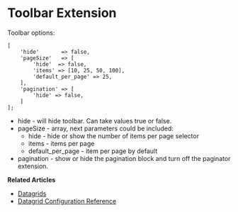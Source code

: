 <a id="customize-datagrid-extensions-toolbar"></a>

# Toolbar Extension

Toolbar options:

```none
[
    'hide'       => false,
    'pageSize'   => [
        'hide'  => false,
        'items' => [10, 25, 50, 100],
        'default_per_page' => 25,
    ],
    'pagination' => [
        'hide' => false,
    ]
];
```

- hide - will hide toolbar. Can take values true or false.
- pageSize - array, next parameters could be included:
  - hide - hide or show the number of items per page selector
  - items - items per page
  - default_per_page - item per page by default
- pagination - show or hide the pagination block and turn off the paginator extension.

**Related Articles**

* [Datagrids](../../../data-grids/index.md#data-grids)
* [Datagrid Configuration Reference](../../../../configuration/yaml/datagrids.md#reference-format-datagrids)
